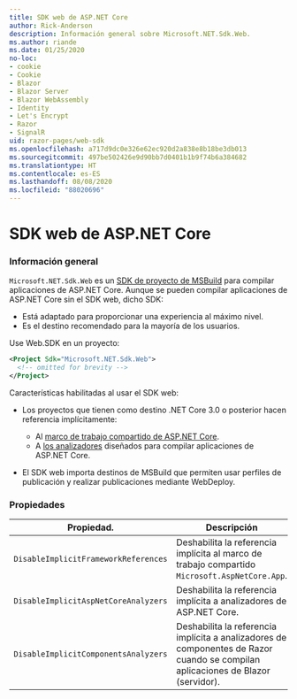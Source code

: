 ```yaml
---
title: SDK web de ASP.NET Core
author: Rick-Anderson
description: Información general sobre Microsoft.NET.Sdk.Web.
ms.author: riande
ms.date: 01/25/2020
no-loc:
- cookie
- Cookie
- Blazor
- Blazor Server
- Blazor WebAssembly
- Identity
- Let's Encrypt
- Razor
- SignalR
uid: razor-pages/web-sdk
ms.openlocfilehash: a717d9dc0e326e62ec920d2a838e8b18be3db013
ms.sourcegitcommit: 497be502426e9d90bb7d0401b1b9f74b6a384682
ms.translationtype: HT
ms.contentlocale: es-ES
ms.lasthandoff: 08/08/2020
ms.locfileid: "88020696"
---
```

# <a name="aspnet-core-web-sdk"></a>SDK web de ASP.NET Core

### <a name="overview"></a>Información general

`Microsoft.NET.Sdk.Web` es un [SDK de proyecto de MSBuild](https://docs.microsoft.com/visualstudio/msbuild/how-to-use-project-sdk) para compilar aplicaciones de ASP.NET Core. Aunque se pueden compilar aplicaciones de ASP.NET Core sin el SDK web, dicho SDK:

* Está adaptado para proporcionar una experiencia al máximo nivel.
* Es el destino recomendado para la mayoría de los usuarios.

Use Web.SDK en un proyecto:

  ```xml
  <Project Sdk="Microsoft.NET.Sdk.Web">
    <!-- omitted for brevity -->
  </Project>
  ```

Características habilitadas al usar el SDK web:

* Los proyectos que tienen como destino .NET Core 3.0 o posterior hacen referencia implícitamente:

  * Al [marco de trabajo compartido de ASP.NET Core](xref:fundamentals/metapackage-app).
  * A [los analizadores](/visualstudio/extensibility/getting-started-with-roslyn-analyzers) diseñados para compilar aplicaciones de ASP.NET Core.
* El SDK web importa destinos de MSBuild que permiten usar perfiles de publicación y realizar publicaciones mediante WebDeploy.

### <a name="properties"></a>Propiedades

| Propiedad. | Descripción |
| -------- | ----------- |
| `DisableImplicitFrameworkReferences` | Deshabilita la referencia implícita al marco de trabajo compartido `Microsoft.AspNetCore.App`. |
| `DisableImplicitAspNetCoreAnalyzers` | Deshabilita la referencia implícita a analizadores de ASP.NET Core. |
| `DisableImplicitComponentsAnalyzers` | Deshabilita la referencia implícita a analizadores de componentes de Razor cuando se compilan aplicaciones de Blazor (servidor). |
